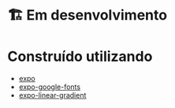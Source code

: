 # 🏗️ Em desenvolvimento

# Construído utilizando
* [expo](https://docs.expo.io/)
* [expo-google-fonts](https://docs.expo.io/guides/using-custom-fonts/#using-a-google-font)
* [expo-linear-gradient](https://docs.expo.io/versions/latest/sdk/linear-gradient/)
